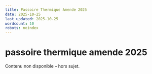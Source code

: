 ```yaml
---
title: Passoire Thermique Amende 2025
date: 2025-10-25
last_updated: 2025-10-25
wordcount: 10
robots: noindex
---
```


# passoire thermique amende 2025

Contenu non disponible – hors sujet.
